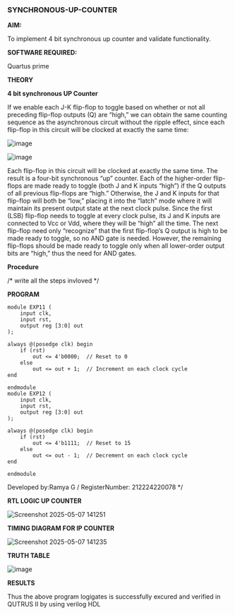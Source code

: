 ### SYNCHRONOUS-UP-COUNTER

**AIM:**

To implement 4 bit synchronous up counter and validate functionality.

**SOFTWARE REQUIRED:**

Quartus prime

**THEORY**

**4 bit synchronous UP Counter**

If we enable each J-K flip-flop to toggle based on whether or not all preceding flip-flop outputs (Q) are “high,” we can obtain the same counting sequence as the asynchronous circuit without the ripple effect, since each flip-flop in this circuit will be clocked at exactly the same time:

![image](https://github.com/naavaneetha/SYNCHRONOUS-UP-COUNTER/assets/154305477/d5db3fa0-e413-404c-b80e-b2f39d82e7e8)


![image](https://github.com/naavaneetha/SYNCHRONOUS-UP-COUNTER/assets/154305477/52cb61eb-d04b-442d-810c-31185a68410b)

Each flip-flop in this circuit will be clocked at exactly the same time.
The result is a four-bit synchronous “up” counter. Each of the higher-order flip-flops are made ready to toggle (both J and K inputs “high”) if the Q outputs of all previous flip-flops are “high.”
Otherwise, the J and K inputs for that flip-flop will both be “low,” placing it into the “latch” mode where it will maintain its present output state at the next clock pulse.
Since the first (LSB) flip-flop needs to toggle at every clock pulse, its J and K inputs are connected to Vcc or Vdd, where they will be “high” all the time.
The next flip-flop need only “recognize” that the first flip-flop’s Q output is high to be made ready to toggle, so no AND gate is needed.
However, the remaining flip-flops should be made ready to toggle only when all lower-order output bits are “high,” thus the need for AND gates.

**Procedure**

/* write all the steps invloved */

**PROGRAM**

```
module EXP11 (
    input clk,
    input rst,
    output reg [3:0] out
);

always @(posedge clk) begin
    if (rst)
        out <= 4'b0000;  // Reset to 0
    else
        out <= out + 1;  // Increment on each clock cycle
end

endmodule
module EXP12 (
    input clk,
    input rst,
    output reg [3:0] out
);

always @(posedge clk) begin
    if (rst)
        out <= 4'b1111;  // Reset to 15
    else
        out <= out - 1;  // Decrement on each clock cycle
end

endmodule
```

Developed by:Ramya G /  RegisterNumber: 212224220078
*/

**RTL LOGIC UP COUNTER**

![Screenshot 2025-05-07 141251](https://github.com/user-attachments/assets/2dbb921f-f462-42c2-8775-664f00b511c2)


**TIMING DIAGRAM FOR IP COUNTER**

![Screenshot 2025-05-07 141235](https://github.com/user-attachments/assets/be9030f3-28f7-41c7-9efc-8373807c20a1)


**TRUTH TABLE**

![image](https://github.com/user-attachments/assets/db2cf676-a2ab-454b-9876-79fe9132f011)


**RESULTS**

Thus the above program logigates is successfully excured and verified in QUTRUS II by using verilog HDL
